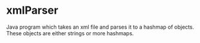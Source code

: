 # xmlParser
Java program which takes an xml file and parses it to a hashmap of objects. These objects are either strings or more hashmaps.
